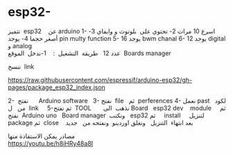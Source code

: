 # esp32-
تتميز  esp32    عن arduino
1- اسرع 10 مرات
2- تحتوي على  بلوتوث و وايفاي
3-أصغر حجما 
4- يوجد   pin multy function
5-   يوجد  16  bwm  chanal
6-  يوجد  12  digital   و analog    
عدد 12
  طريقة  التشغيل  :
   1-ندخل  الموقع  Boards manager

ننسخ  link  

https://raw.githubusercontent.com/espressif/arduino-esp32/gh-pages/package_esp32_index.json

2-  نفتح      Arduino software   
3- نفتح  file   ثم  perferences
4- نعمل past  لكود  من   ل  link     
5-ثم نفتح  TOOL   
    نذهب  الى 
Board   esp32 dev    module 
ثم     نفتح    Arduino uno
  Board manager  
ونكتب   
esp32 
ثم     install     لتنزيل  package 
ثم  close    بعد انتهاء  التنزيل   ونغلق اوردينو  ونفتحه من   جديد


مصادر  يمكن  الاستفادة منها   
https://youtu.be/h8iHRy48a8I
